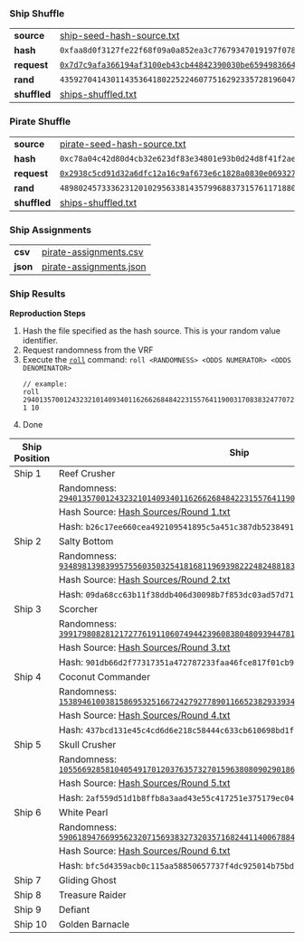 ### Ship Shuffle

|||
|---|---|
| **source** | [ship-seed-hash-source.txt](./ship-seed-hash-source.txt) |
| **hash** | `0xfaa8d0f3127fe22f68f09a0a852ea3c77679347019197f07815f3e6dd67efb8e` |
| **request** | [`0x7d7c9afa366194af3100eb43cb44842390030be659498366404e0c3f09082793`](https://etherscan.io/tx/0x7d7c9afa366194af3100eb43cb44842390030be659498366404e0c3f09082793) |
| **rand** | `43592704143011435364180225224607751629233572819604777517530508486652778690860a` |
| **shuffled** | [ships-shuffled.txt](./ships-shuffled.txt) |

### Pirate Shuffle

|||
|---|---|
| **source** | [pirate-seed-hash-source.txt](./pirate-seed-hash-source.txt) |
| **hash** | `0xc78a04c42d80d4cb32e623df83e34801e93b0d24d8f41f2aed381a29255be196` |
| **request** | [`0x2938c5cd91d32a6dfc12a16c9af673e6c1828a0830e0693274e6f4a30aecd339`](https://etherscan.io/tx/0x2938c5cd91d32a6dfc12a16c9af673e6c1828a0830e0693274e6f4a30aecd339) |
| **rand** | `48980245733362312010295633814357996883731576117188012338804232643504882592603` |
| **shuffled** | [ships-shuffled.txt](./ships-shuffled.txt) |

### Ship Assignments
|||
|---|---|
| **csv** | [pirate-assignments.csv](./pirate-assignments.csv) |
| **json** | [pirate-assignments.json](./pirate-assignments.json)

### Ship Results

**Reproduction Steps**

1. Hash the file specified as the hash source. This is your random value identifier.
2. Request randomness from the VRF
3. Execute the [`roll`](../scripts/roll) command: `roll <RANDOMNESS> <ODDS NUMERATOR> <ODDS DENOMINATOR>`
	```
	// example:
	roll 29401357001243232101409340116266268484223155764119003170838324770726389200946 1 10
	```
4. Done

| Ship Position | Ship | Result |
|---|---|---|
| Ship 1 | Reef Crusher | **SUNK** |
| | Randomness: [`29401357001243232101409340116266268484223155764119003170838324770726389200946`](https://etherscan.io/tx/0x26caed7782c874ba39f4132b1bae47ec8e894b37fd84a35d8b525b433252b77d) |
| | Hash Source: [Hash Sources/Round 1.txt](./Hash%20Sources/Round%201.txt) |
| | Hash: `b26c17ee660cea492109541895c5a451c387db52384911cf8a80471ece475af1` |
| Ship 2 | Salty Bottom | **SUNK** |
| | Randomness: [`93489813983995755603503254181681196939822248248818314025822544981779801577905`](https://etherscan.io/tx/0x6db2a47162c41da8d4a8089dc6b2f4ba3a3a661cc36c165c2ae5a47ed363cbd3) |
| | Hash Source: [Hash Sources/Round 2.txt](./Hash%20Sources/Round%202.txt) |
| | Hash: `09da68cc63b11f38ddb406d30098b7f853dc03ad57d715a333705c3569429931` |
| Ship 3 | Scorcher | **SUNK** |
| | Randomness: [`39917980828121727761911060749442396083804809394478101440406467716447895530513`](https://etherscan.io/tx/0x650520fe233a63bcedca3ebc6a3d58d5c46b3c03b5dd0a1c90d03fc8bc3eec26) |
| | Hash Source: [Hash Sources/Round 3.txt](./Hash%20Sources/Round%203.txt) |
| | Hash: `901db66d2f77317351a472787233faa46fce817f01cb99198643a346012ab1d1` |
| Ship 4 | Coconut Commander | **SUNK** |
| | Randomness: [`15389461003815869532516672427927789011665238293393477938936410757844262247144`](https://etherscan.io/tx/0x2ec0db5d30fe25a8c4dff300ab5e3ab75681bb6802d3067205e86b4b4ecb6d47) |
| | Hash Source: [Hash Sources/Round 4.txt](./Hash%20Sources/Round%204.txt) |
| | Hash: `437bcd131e45c4cd6d6e218c58444c633cb610698bd1f91752666a3ecc271b21` |
| Ship 5 | Skull Crusher | **SUNK** |
| | Randomness: [`105566928581040549170120376357327015963808090290186774611704897982415943520361`](https://etherscan.io/tx/0x3f7fd2b679e689e677ba402a17ff9fbd7ce218f1ab153bb045a20150673876d3) |
| | Hash Source: [Hash Sources/Round 5.txt](./Hash%20Sources/Round%205.txt) |
| | Hash: `2af559d51d1b8ffb8a3aad43e55c417251e375179ec049d3dd2d11359986033e` |
| Ship 6 | White Pearl | **SUNK** |
| | Randomness: [`59061894766995623207156938327320357168244114006788400456757254206114538101194`](https://etherscan.io/tx/0xb45f583ce690946353a20802c7f0fbc97a9f0326273481199463acd206a3492b) |
| | Hash Source: [Hash Sources/Round 6.txt](./Hash%20Sources/Round%206.txt) |
| | Hash: `bfc5d4359acb0c115aa58850657737f4dc925014b75bd78f92f5eebb674b780f` |
| Ship 7 | Gliding Ghost | | |
| Ship 8 | Treasure Raider | | |
| Ship 9 | Defiant | | |
| Ship 10 | Golden Barnacle | | |
